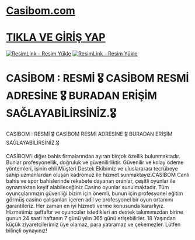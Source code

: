# <a href="https://casibom372.com">Casibom.com</a>
# <a href="https://casibom372.com">TIKLA VE GİRİŞ YAP</a>

<a href="https://casibom372.com" title="ResimLink - Resim Yükle"><img src="https://r.resimlink.com/QIBtgMAZRuzY.jpg" title="ResimLink - Resim Yükle" alt="ResimLink - Resim Yükle"></a>
<a href="https://casibom372.com" title="ResimLink - Resim Yükle"><img src="https://r.resimlink.com/QIBtgMAZRuzY.jpg" title="ResimLink - Resim Yükle" alt="ResimLink - Resim Yükle"></a>

# CASİBOM : RESMİ 🎖️ CASİBOM RESMİ ADRESİNE 🎖️ BURADAN ERİŞİM SAĞLAYABİLİRSİNİZ.🎖️

CASİBOM : RESMİ 🎖️ CASİBOM RESMİ ADRESİNE 🎖️ BURADAN ERİŞİM SAĞLAYABİLİRSİNİZ.🎖️

CASİBOM'i diğer bahis firmalarından ayıran birçok özellik bulunmaktadır. Bunlar profesyonellik, doğruluk ve güvenilirliktir. Güvenilir ve kolay ödeme yöntemleri, işinin ehli Müşteri Destek Ekibimiz ve uluslararası tecrübeye sahip uzmanlardan oluşan kadromuz ile hizmet sunmaktayız.CASİBOM Canlı bahis ve spor bahislerinde rekabete dayanan oranlar, çeşitli oyunlar ile oynamaktan keyif alabileceğiniz Casino oyunlar sunulmaktadır. Tüm oyuncularımızın güvenliği bizim için önemli, bunun için profesyonel eğitim görmüş casino çalışanları içeren adil ve profesyonel bir oyun ortamını garantileriz. Her zaman en iyi hizmeti verme konusunda kararlıyız. Hizmetimiz şeffaftır ve oyuncular istedikleri an destek takımımızdan birine gunun 24 saati haftanın 7 günü yılın 365 günü erişebilirler. 18 Yaşından küçük ziyaretçilerimiz üye olamaz, para yatıramaz ve çekemezler. Lütfen bilinçli oynayınız!

